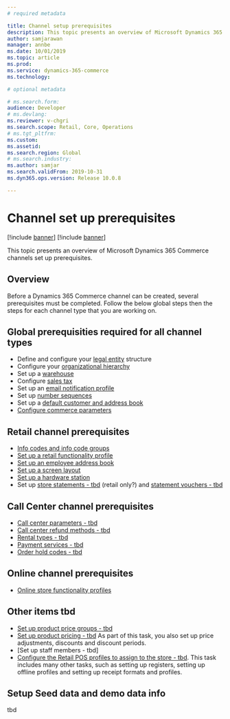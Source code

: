 ```yaml
---
# required metadata

title: Channel setup prerequisites
description: This topic presents an overview of Microsoft Dynamics 365 Commerce channels set up prerequisites.
author: samjarawan
manager: annbe
ms.date: 10/01/2019
ms.topic: article
ms.prod: 
ms.service: dynamics-365-commerce
ms.technology: 

# optional metadata

# ms.search.form: 
audience: Developer
# ms.devlang: 
ms.reviewer: v-chgri
ms.search.scope: Retail, Core, Operations
# ms.tgt_pltfrm: 
ms.custom: 
ms.assetid: 
ms.search.region: Global
# ms.search.industry: 
ms.author: samjar
ms.search.validFrom: 2019-10-31
ms.dyn365.ops.version: Release 10.0.8

---
```

# Channel set up prerequisites

[!include [banner](../includes/preview-banner.md)]
[!include [banner](../includes/banner.md)]

This topic presents an overview of Microsoft Dynamics 365 Commerce channels set up prerequisites.

## Overview
Before a Dynamics 365 Commerce channel can be created, several prerequisites must be completed.  Follow the below global steps then the steps for each channel type that you are working on.

## Global prerequisities required for all channel types
* Define and configure your [legal entity](channels-legal-entities.md) structure
* Configure your [organizational hierarchy](channels-org-hierarchies.md)
* Set up a [warehouse](channels-setup-warehouse.md)
* Configure [sales tax](https://docs.microsoft.com/en-us/dynamics365/finance/general-ledger/indirect-taxes-overview?toc=/dynamics365/commerce/toc.json)
* Set up an [email notification profile](email-notification-profiles.md)
* Set up [number sequences](https://docs.microsoft.com/en-us/dynamics365/fin-ops-core/fin-ops/organization-administration/number-sequence-overview?toc=/dynamics365/commerce/toc.json)
* Set up a [default customer and address book](default-customer.md)
* [Configure commerce parameters](commerce-parameters.md)

## Retail channel prerequisites
* [Info codes and info code groups](https://docs.microsoft.com/en-us/dynamics365/retail/info-codes-retail?toc=/dynamics365/commerce/toc.json)
* [Set up a retail functionality profile](retail-functionality-profile.md)
* [Set up an employee address book](new-address-book.md)
* [Set up a screen layout](https://docs.microsoft.com/en-us/dynamics365/retail/pos-screen-layouts?toc=/dynamics365/commerce/toc.json)
* [Set up a hardware station](https://docs.microsoft.com/en-us/dynamics365/retail/retail-hardware-station-configuration-installation?toc=/dynamics365/commerce/toc.json)
* Set up [store statements - tbd](tbd.md) (retail only?) and [statement vouchers - tbd](tbd.md)

## Call Center channel prerequisites
* [Call center parameters - tbd](tbd.md)
* [Call center refund methods - tbd](tbd.md)
* [Rental types - tbd](tbd.md)
* [Payment services - tbd](tbd.md)
* [Order hold codes - tbd](tbd.md)

## Online channel prerequisites
* [Online store functionality profiles](online-functionality-profile.md)

## Other items tbd
* [Set up product price groups - tbd](tbd.md)
* [Set up product pricing - tbd](tbd.md)  As part of this task, you also set up price adjustments, discounts and discount periods.
* [Set up staff members - tbd]
* [Configure the Retail POS profiles to assign to the store - tbd](tbd.md).  This task includes many other tasks, such as setting up registers, setting up offline profiles and setting up receipt formats and profiles.

## Setup Seed data and demo data info
tbd
